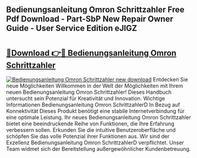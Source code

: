 ## Bedienungsanleitung Omron Schrittzahler Free Pdf Download - Part-SbP New Repair Owner Guide - User Service Edition eJlGZ

# <h2><a href="http://df3n1q.blite.top/?on=Bedienungsanleitung+Omron+Schrittzahler">🔗Download 👉🔴 Bedienungsanleitung Omron Schrittzahler</a></h2>

[![Bedienungsanleitung Omron Schrittzahler new download](https://i.imgur.com/lujVjoI.png)](http://df3n1q.blite.top/?on=Bedienungsanleitung+Omron+Schrittzahler)
Entdecken Sie neue Möglichkeiten Willkommen in der Welt der Möglichkeiten mit Ihrem neuen Bedienungsanleitung Omron Schrittzahler! Dieses Handbuch untersucht sein Potenzial für Kreativität und Innovation. Wichtige Informationen Bedienungsanleitung Omron SchrittzahlerD In Bezug auf Konnektivität Dieses Produkt benötigt eine stabile Internetverbindung für eine optimale Leistung. Ihr neues Bedienungsanleitung Omron Schrittzahler bietet eine beeindruckende Reihe von Funktionen, die Ihre Erfahrung verbessern sollen. Erkunden Sie die intuitive Benutzeroberfläche und schöpfen Sie das volle Potenzial ihrer Funktionen aus. Wir sind der Exzellenz Bedienungsanleitung Omron SchrittzahlerD verpflichtet. Unser Team widmet sich der Bereitstellung außergewöhnlicher Kundenbetreuung.
